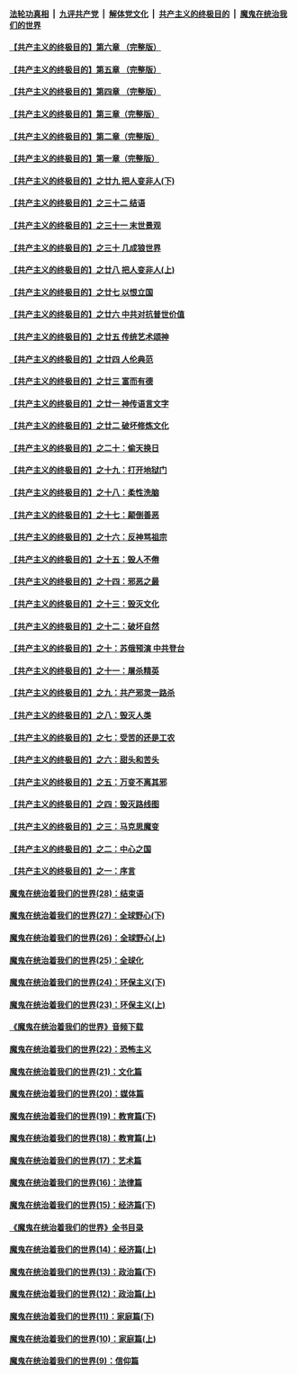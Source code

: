 

####  [法轮功真相](../../../../basic/blob/master/README.md?t=07082202) &nbsp;|&nbsp; [九评共产党](../../../../9ping.md/blob/master/README.md?t=07082202) &nbsp;|&nbsp; [解体党文化](../../../../jtdwh.md/blob/master/README.md?t=07082202)  &nbsp;|&nbsp; [共产主义的终极目的](../../../../gczydzjmd.md/blob/master/README.md?t=07082202) &nbsp;|&nbsp; [魔鬼在统治我们的世界](../../../../mgztzwmdsj.md/blob/master/README.md?t=07082202) 

#### [【共产主义的终极目的】第六章 （完整版）](../pages/nsc422/n11428913.md?t=07082202) 

#### [【共产主义的终极目的】第五章 （完整版）](../pages/nsc422/n11428912.md?t=07082202) 

#### [【共产主义的终极目的】第四章 （完整版）](../pages/nsc422/n11428907.md?t=07082202) 

#### [【共产主义的终极目的】第三章（完整版）](../pages/nsc422/n11428848.md?t=07082202) 

#### [【共产主义的终极目的】第二章（完整版）](../pages/nsc422/n11428831.md?t=07082202) 

#### [【共产主义的终极目的】第一章（完整版）](../pages/nsc422/n11417651.md?t=07082202) 

#### [【共产主义的终极目的】之廿九 把人变非人(下)](../pages/nsc422/n11344140.md?t=07082202) 

#### [【共产主义的终极目的】之三十二 结语](../pages/nsc422/n11360535.md?t=07082202) 

#### [【共产主义的终极目的】之三十一 末世景观](../pages/nsc422/n11351129.md?t=07082202) 

#### [【共产主义的终极目的】之三十 几成狼世界](../pages/nsc422/n11348280.md?t=07082202) 

#### [【共产主义的终极目的】之廿八 把人变非人(上)](../pages/nsc422/n11340492.md?t=07082202) 

#### [【共产主义的终极目的】之廿七 以恨立国](../pages/nsc422/n11336944.md?t=07082202) 

#### [【共产主义的终极目的】之廿六 中共对抗普世价值](../pages/nsc422/n11324785.md?t=07082202) 

#### [【共产主义的终极目的】之廿五 传统艺术颂神](../pages/nsc422/n11296396.md?t=07082202) 

#### [【共产主义的终极目的】之廿四 人伦典范](../pages/nsc422/n11296397.md?t=07082202) 

#### [【共产主义的终极目的】之廿三 富而有德](../pages/nsc422/n11283598.md?t=07082202) 

#### [【共产主义的终极目的】之廿一 神传语言文字](../pages/nsc422/n11263265.md?t=07082202) 

#### [【共产主义的终极目的】之廿二 破坏修炼文化](../pages/nsc422/n11245728.md?t=07082202) 

#### [【共产主义的终极目的】之二十：偷天换日](../pages/nsc422/n11238846.md?t=07082202) 

#### [【共产主义的终极目的】之十九：打开地狱门](../pages/nsc422/n11206376.md?t=07082202) 

#### [【共产主义的终极目的】之十八：柔性洗脑](../pages/nsc422/n11199994.md?t=07082202) 

#### [【共产主义的终极目的】之十七：颠倒善恶](../pages/nsc422/n11179782.md?t=07082202) 

#### [【共产主义的终极目的】之十六：反神骂祖宗](../pages/nsc422/n11166798.md?t=07082202) 

#### [【共产主义的终极目的】之十五：毁人不倦](../pages/nsc422/n11166792.md?t=07082202) 

#### [【共产主义的终极目的】之十四：邪恶之最](../pages/nsc422/n11150249.md?t=07082202) 

#### [【共产主义的终极目的】之十三：毁灭文化](../pages/nsc422/n11135227.md?t=07082202) 

#### [【共产主义的终极目的】之十二：破坏自然](../pages/nsc422/n11135214.md?t=07082202) 

#### [【共产主义的终极目的】之十：苏俄预演 中共登台](../pages/nsc422/n11118424.md?t=07082202) 

#### [【共产主义的终极目的】之十一：屠杀精英](../pages/nsc422/n11118442.md?t=07082202) 

#### [【共产主义的终极目的】之九：共产邪灵一路杀](../pages/nsc422/n11114139.md?t=07082202) 

#### [【共产主义的终极目的】之八：毁灭人类](../pages/nsc422/n11108503.md?t=07082202) 

#### [【共产主义的终极目的】之七：受苦的还是工农](../pages/nsc422/n11101809.md?t=07082202) 

#### [【共产主义的终极目的】之六：甜头和苦头](../pages/nsc422/n11096971.md?t=07082202) 

#### [【共产主义的终极目的】之五：万变不离其邪](../pages/nsc422/n11091285.md?t=07082202) 

#### [【共产主义的终极目的】之四：毁灭路线图](../pages/nsc422/n11086284.md?t=07082202) 

#### [【共产主义的终极目的】之三：马克思魔变](../pages/nsc422/n11061941.md?t=07082202) 

#### [【共产主义的终极目的】之二：中心之国](../pages/nsc422/n11047728.md?t=07082202) 

#### [【共产主义的终极目的】之一：序言](../pages/nsc422/n11086077.md?t=07082202) 

#### [魔鬼在统治着我们的世界(28)：结束语](../pages/nsc422/n10936246.md?t=07082202) 

#### [魔鬼在统治着我们的世界(27)：全球野心(下)](../pages/nsc422/n10928319.md?t=07082202) 

#### [魔鬼在统治着我们的世界(26)：全球野心(上)](../pages/nsc422/n10900318.md?t=07082202) 

#### [魔鬼在统治着我们的世界(25)：全球化](../pages/nsc422/n10788205.md?t=07082202) 

#### [魔鬼在统治着我们的世界(24)：环保主义(下)](../pages/nsc422/n10695307.md?t=07082202) 

#### [魔鬼在统治着我们的世界(23)：环保主义(上)](../pages/nsc422/n10688613.md?t=07082202) 

#### [《魔鬼在统治着我们的世界》音频下载](../pages/nsc422/n10635553.md?t=07082202) 

#### [魔鬼在统治着我们的世界(22)：恐怖主义](../pages/nsc422/n10614727.md?t=07082202) 

#### [魔鬼在统治着我们的世界(21)：文化篇](../pages/nsc422/n10597706.md?t=07082202) 

#### [魔鬼在统治着我们的世界(20)：媒体篇](../pages/nsc422/n10586579.md?t=07082202) 

#### [魔鬼在统治着我们的世界(19)：教育篇(下)](../pages/nsc422/n10564808.md?t=07082202) 

#### [魔鬼在统治着我们的世界(18)：教育篇(上)](../pages/nsc422/n10526970.md?t=07082202) 

#### [魔鬼在统治着我们的世界(17)：艺术篇](../pages/nsc422/n10499093.md?t=07082202) 

#### [魔鬼在统治着我们的世界(16)：法律篇](../pages/nsc422/n10485969.md?t=07082202) 

#### [魔鬼在统治着我们的世界(15)：经济篇(下)](../pages/nsc422/n10469975.md?t=07082202) 

#### [《魔鬼在统治着我们的世界》全书目录](../pages/nsc422/n10464261.md?t=07082202) 

#### [魔鬼在统治着我们的世界(14)：经济篇(上)](../pages/nsc422/n10457370.md?t=07082202) 

#### [魔鬼在统治着我们的世界(13)：政治篇(下)](../pages/nsc422/n10448270.md?t=07082202) 

#### [魔鬼在统治着我们的世界(12)：政治篇(上)](../pages/nsc422/n10444576.md?t=07082202) 

#### [魔鬼在统治着我们的世界(11)：家庭篇(下)](../pages/nsc422/n10440961.md?t=07082202) 

#### [魔鬼在统治着我们的世界(10)：家庭篇(上)](../pages/nsc422/n10435448.md?t=07082202) 

#### [魔鬼在统治着我们的世界(9)：信仰篇](../pages/nsc422/n10432159.md?t=07082202) 

